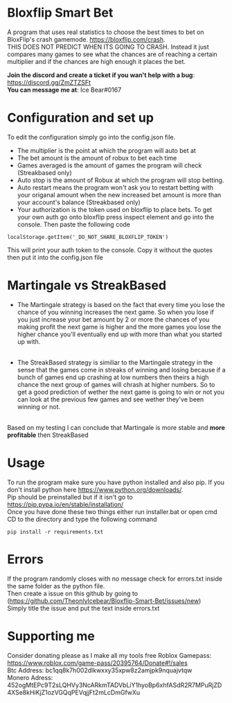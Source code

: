 # Bloxflip Smart Bet
A program that uses real statistics to choose the best times to bet on BloxFlip's crash gamemode. https://bloxflip.com/crash. <br>
THIS DOES NOT PREDICT WHEN ITS GOING TO CRASH. Instead it just compares many games to see what the chances are of reaching a certain multiplier and if the chances are high enough it places the bet. <br>

**Join the discord and create a ticket if you wan't help with a bug**: https://discord.gg/ZmZTZSFt <br>
**You can message me at**: Ice Bear#0167
# Configuration and set up
To edit the configuration simply go into the config.json file. 
- The multiplier is the point at which the program will auto bet at 
- The bet amount is the amount of robux to bet each time
- Games averaged is the amount of games the program will check (Streakbased only)
- Auto stop is the amount of Robux at which the program will stop betting.
- Auto restart means the program won't ask you to restart betting with your origanal amount when the new increased bet amount is more than your account's balance (Streakbased only)
- Your authorization is the token used on bloxflip to place bets. To get your own auth go onto bloxflip press inspect element and go into the console. Then paste the following code
```
localStorage.getItem('_DO_NOT_SHARE_BLOXFLIP_TOKEN')
```
 This will print your auth token to the console. Copy it without the quotes then put it into the config.json file
# Martingale vs StreakBased
- The Martingale strategy is based on the fact that every time you lose the chance of you winning increases the next game. So when you lose if you just increase your bet amount by 2 or more the chances of you making profit the next game is higher and the more games you lose the higher chance you'll eventually end up with more than what you started up with. <br> <br>

- The StreakBased strategy is similiar to the Martingale strategy in the sense that the games come in streaks of winning and losing because if a bunch of games end up crashing at low numbers then theirs a high chance the next group of games will chrash at higher numbers. So to get a good prediction of wether the next game is going to win or not you can look at the previous few games and see wether they've been winning or not. <br> <br>

Based on my testing I can conclude that Martingale is more stable and **more profitable** then StreakBased
# Usage
To run the program make sure you have python installed and also pip. If you don't install python here https://www.python.org/downloads/. <br>
Pip should be preinstalled but if it isn't go to  https://pip.pypa.io/en/stable/installation/ <br>
Once you have done these two things either run installer.bat or open cmd CD to the directory and type the following command
```
pip install -r requirements.txt
```
# Errors
If the program randomly closes with no message check for errors.txt inside the same folder as the python file. <br>
Then create a issue on this github by going to (https://github.com/TheonlyIcebear/Bloxflip-Smart-Bet/issues/new) <br>
Simply title the issue and put the text inside errors.txt
# Supporting me
Consider donating please as I make all my tools free 
Roblox Gamepass: https://www.roblox.com/game-pass/20395764/Donate#!/sales <br>
Btc Address: bc1qq8k7h002dlkwxxy35xpw8z2amjpk9nquajvtqw <br>
Monero Adress: 452ogMtEPc9T2sLQHVy3NcARkmTADVbLiY1hyoBp6xhfASdR2R7MPuRjZD4XSe8kHiKjZ1ozVGQqPEVqjjFt2mLcDmGfwXu <br>
